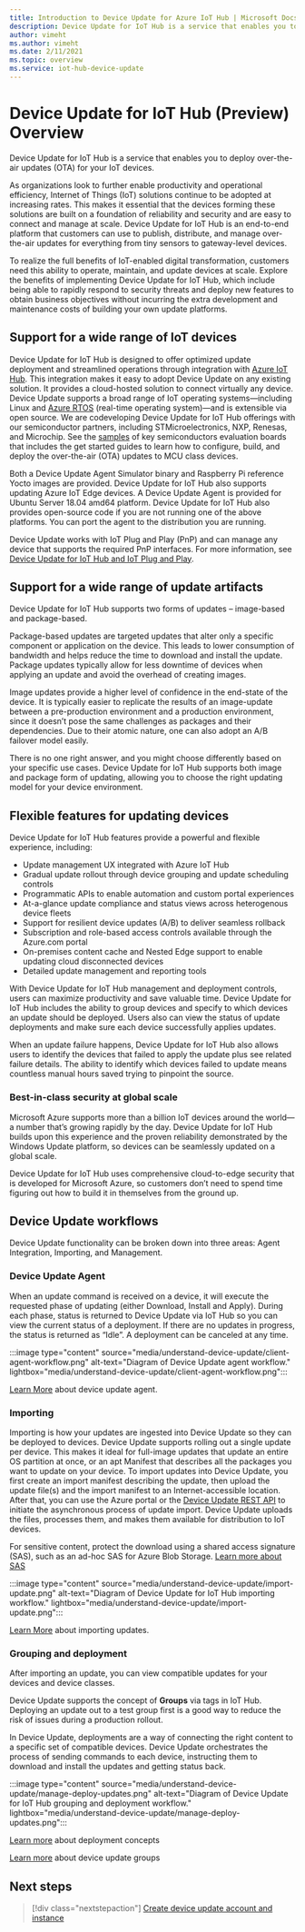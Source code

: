 ```yaml
---
title: Introduction to Device Update for Azure IoT Hub | Microsoft Docs
description: Device Update for IoT Hub is a service that enables you to deploy over-the-air updates (OTA) for your IoT devices.
author: vimeht
ms.author: vimeht
ms.date: 2/11/2021
ms.topic: overview
ms.service: iot-hub-device-update
---
```


# Device Update for IoT Hub (Preview) Overview

Device Update for IoT Hub is a service that enables you to deploy over-the-air updates (OTA) for your IoT devices.

As organizations look to further enable productivity and operational efficiency, Internet of Things (IoT) solutions continue to be adopted at increasing rates. This makes it essential that the devices forming these solutions are built on a foundation of reliability and security and are easy to connect and manage at scale. Device Update for IoT Hub is an end-to-end platform that customers can use to publish, distribute, and manage over-the-air updates for everything from tiny sensors to gateway-level devices. 

To realize the full benefits of IoT-enabled digital transformation, customers need this ability to operate, maintain, and update devices at scale. Explore the benefits of implementing Device Update for IoT Hub, which include being able to rapidly respond to security threats and deploy new features to obtain business objectives without incurring the extra development and maintenance costs of building your own update platforms.

## Support for a wide range of IoT devices


Device Update for IoT Hub is designed to offer optimized update deployment and streamlined operations through integration with [Azure IoT Hub](https://azure.microsoft.com/services/iot-hub/). This integration makes it easy to adopt Device Update on any existing solution. It provides a cloud-hosted solution to connect virtually any device. Device Update supports a broad range of IoT operating systems—including Linux and [Azure RTOS](https://azure.microsoft.com/services/rtos/) (real-time operating system)—and is extensible via open source. We are codeveloping Device Update for IoT Hub offerings with our semiconductor partners, including STMicroelectronics, NXP, Renesas, and Microchip. See the [samples](https://github.com/azure-rtos/samples/tree/PublicPreview/ADU) of key semiconductors evaluation boards that includes the get started guides to learn how to configure, build, and deploy the over-the-air (OTA) updates to MCU class devices. 

Both a Device Update Agent Simulator binary and Raspberry Pi reference Yocto images are provided.
Device Update for IoT Hub also supports updating Azure IoT Edge devices. A Device Update Agent is provided for Ubuntu Server 18.04 amd64
platform. Device Update for IoT Hub also provides open-source code if you are not
running one of the above platforms. You can port the agent to the distribution you
are running.

Device Update works with IoT Plug and Play (PnP) and can manage any device that supports
the required PnP interfaces. For more information, see [Device Update for IoT Hub and
IoT Plug and Play](device-update-plug-and-play.md).

## Support for a wide range of update artifacts

Device Update for IoT Hub supports two forms of updates – image-based
and package-based.

Package-based updates are targeted updates that alter only a specific component
or application on the device. This leads to lower consumption of
bandwidth and helps reduce the time to download and install the update. Package
updates typically allow for less downtime of devices when applying an update and
avoid the overhead of creating images.

Image updates provide a higher level of confidence in the end-state
of the device. It is typically easier to replicate the results of an
image-update between a pre-production environment and a production environment,
since it doesn’t pose the same challenges as packages and their dependencies.
Due to their atomic nature, one can also adopt an A/B failover model easily.

There is no one right answer, and you might choose differently based on
your specific use cases. Device Update for IoT Hub supports both image and package
form of updating, allowing you to choose the right updating model
for your device environment.

## Flexible features for updating devices

Device Update for IoT Hub features provide a powerful and flexible experience, including:

* Update management UX integrated with Azure IoT Hub
* Gradual update rollout through device grouping and update scheduling controls
* Programmatic APIs to enable automation and custom portal experiences
* At-a-glance update compliance and status views across heterogenous device fleets
* Support for resilient device updates (A/B) to deliver seamless rollback
* Subscription and role-based access controls available through the Azure.com portal
* On-premises content cache and Nested Edge support to enable updating cloud disconnected devices
* Detailed update management and reporting tools 

With Device Update for IoT Hub management and deployment controls, users can maximize productivity and save valuable time. Device Update for IoT Hub includes the ability to group devices and specify
to which devices an update should be deployed. Users also can view the status of update deployments and make sure each device successfully applies updates.

When an update failure happens, Device Update for IoT Hub also allows users to identify the devices that failed to apply the update plus see related failure details. The ability to identify which devices failed to update means countless manual hours saved trying to pinpoint the source.

### Best-in-class security at global scale

Microsoft Azure supports more than a billion IoT devices around the world—a number that’s growing rapidly by the day. Device Update for IoT Hub builds upon this experience and the proven reliability demonstrated by the Windows Update platform, so devices can be seamlessly updated on a global scale.

Device Update for IoT Hub uses comprehensive cloud-to-edge security that is developed for Microsoft Azure, so customers don’t need to spend time figuring out how to build it in themselves from the ground up.


## Device Update workflows

Device Update functionality can be broken down into three areas: Agent Integration,
Importing, and Management.

### Device Update Agent

When an update command is received on a device, it will execute the requested
phase of updating (either Download, Install and Apply). During each phase,
status is returned to Device Update via IoT Hub so you can view the current status of a
deployment. If there are no updates in progress, the status is returned as “Idle”. A deployment can be canceled at any time.

:::image type="content" source="media/understand-device-update/client-agent-workflow.png" alt-text="Diagram of Device Update agent workflow." lightbox="media/understand-device-update/client-agent-workflow.png":::

[Learn More](device-update-agent-overview.md) about device update agent. 

### Importing

Importing is how your updates are ingested into Device Update so they can be deployed to devices. Device Update supports rolling out a single update per device. This makes it ideal for
full-image updates that update an entire OS partition at once, or an apt Manifest that describes all the packages you want to update
on your device. To import updates into Device Update, you first create an import manifest 
describing the update, then upload the update file(s) and the import 
manifest to an Internet-accessible location. After that, you can use the Azure portal or the [Device Update
REST API](/rest/api/deviceupdate/) to initiate the asynchronous process of update import. Device Update uploads the files, processes
them, and makes them available for distribution to IoT devices.

For sensitive content, protect the download using a shared access signature (SAS), such as an ad-hoc SAS for Azure Blob Storage. [Learn more about
SAS](../storage/common/storage-sas-overview.md)

:::image type="content" source="media/understand-device-update/import-update.png" alt-text="Diagram of Device Update for IoT Hub importing workflow." lightbox="media/understand-device-update/import-update.png":::

[Learn More](import-concepts.md) about importing updates. 

### Grouping and deployment

After importing an update, you can view compatible updates for your devices and device
classes.

Device Update supports the concept of **Groups** via tags in IoT Hub. Deploying an update
out to a test group first is a good way to reduce the risk of issues during a
production rollout.

In Device Update, deployments are a way of connecting the
right content to a specific set of compatible devices. Device Update orchestrates the
process of sending commands to each device, instructing them to download and
install the updates and getting status back.

:::image type="content" source="media/understand-device-update/manage-deploy-updates.png" alt-text="Diagram of Device Update for IoT Hub grouping and deployment workflow." lightbox="media/understand-device-update/manage-deploy-updates.png":::

[Learn more](device-update-compliance.md) about deployment concepts

[Learn more](device-update-groups.md) about device update groups


## Next steps

> [!div class="nextstepaction"]
> [Create device update account and instance](create-device-update-account.md)
